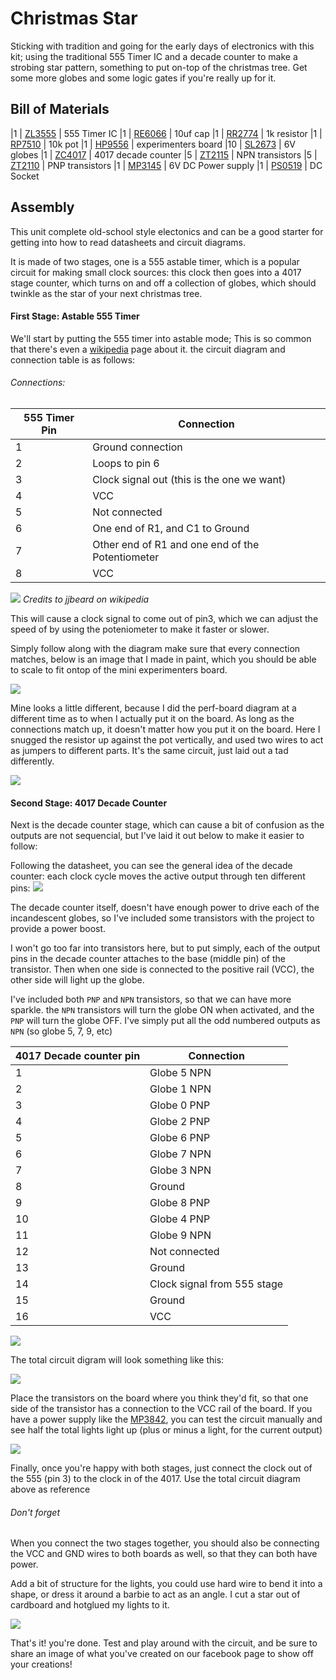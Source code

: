 # Christmas Star

Sticking with tradition and going for the early days of electronics with this kit; using the traditional 555 Timer IC and a decade counter to make a strobing star pattern, something to put on-top of the christmas tree. Get some more globes and some logic gates if you're really up for it.				


## Bill of Materials
|1 | [ZL3555](http://jaycar.com.au/p/ZL3555) | 555 Timer IC
|1 | [RE6066](http://jaycar.com.au/p/RE6066) | 10uf cap
|1 | [RR2774](http://jaycar.com.au/p/RR2774) | 1k resistor
|1 | [RP7510](http://jaycar.com.au/p/RP7510) | 10k pot
|1 | [HP9556](http://jaycar.com.au/p/HP9556) | experimenters board
|10 | [SL2673](http://jaycar.com.au/p/SL2673) | 6V globes
|1 | [ZC4017](http://jaycar.com.au/p/ZC4017) | 4017 decade counter
|5 | [ZT2115](http://jaycar.com.au/p/ZT2115) | NPN transistors
|5 | [ZT2110](http://jaycar.com.au/p/ZT2110) | PNP transistors
|1 | [MP3145](http://jaycar.com.au/p/MP3145) | 6V DC Power supply
|1 | [PS0519](http://jaycar.com.au/p/PS0519) | DC Socket

## Assembly

This unit complete old-school style electonics and can be a good starter for getting into how to read datasheets and circuit diagrams.

It is made of two stages, one is a 555 astable timer, which is a popular circuit for making small clock sources: this clock then goes into a 4017 stage counter, which turns on and off a collection of globes, which should twinkle as the star of your next christmas tree.

#### First Stage: Astable 555 Timer

We'll start by putting the 555 timer into astable mode; This is so common that there's even a [wikipedia](https://en.wikipedia.org/wiki/555_timer_IC#Astable) page about it. the circuit diagram and connection table is as follows:

###### Connections:

| 555 Timer Pin | Connection |
| --- | --- |
| 1 | Ground connection|
| 2 | Loops to pin 6 |
| 3 | Clock signal out (this is the one we want)|
| 4 | VCC |
| 5 | Not connected|
| 6 | One end of R1, and C1 to Ground|
| 7 | Other end of R1 and one end of the Potentiometer|
| 8 | VCC |

![](images/astable.png)
_Credits to jjbeard on wikipedia_

This will cause a clock signal to come out of pin3, which we can adjust the speed of by using the poteniometer to make it faster or slower.

Simply follow along with the diagram make sure that every connection matches, below is an image that I made in paint, which you should be able to scale to fit ontop of the mini experimenters board.

![](images/555stage.png)

Mine looks a little different, because I did the perf-board diagram at a different time as to when I actually put it on the board. As long as the connections match up, it doesn't matter how you put it on the board. Here I snugged the resistor up against the pot vertically, and used two wires to act as jumpers to different parts. It's the same circuit, just laid out a tad differently.

![](images/stage1.jpg)

#### Second Stage: 4017 Decade Counter

Next is the decade counter stage, which can cause a bit of confusion as the outputs are not sequencial, but I've laid it out below to make it easier to follow:

Following the datasheet, you can see the general idea of the decade counter: each clock cycle moves the active output through ten different pins:
![](images/4017.jpg)

The decade counter itself, doesn't have enough power to drive each of the incandescent globes, so I've included some transistors with the project to provide a power boost.

I won't go too far into transistors here, but to put simply, each of the output pins in the decade counter attaches to the base (middle pin) of the transistor. Then when one side is connected to the positive rail (VCC), the other side will light up the globe.

I've included both `PNP` and `NPN` transistors, so that we can have more sparkle. the `NPN` transistors will turn the globe ON when activated, and the `PNP` will turn the globe OFF. I've simply put all the odd numbered outputs as `NPN` (so globe 5, 7, 9, etc)


| 4017 Decade counter pin | Connection | 
| --- | --- |
| 1 | Globe 5 NPN| 
| 2 | Globe 1 NPN|
| 3 | Globe 0 PNP|
| 4 | Globe 2 PNP|
| 5 | Globe 6 PNP|
| 6 | Globe 7 NPN|
| 7 | Globe 3 NPN|
| 8 | Ground|
| 9 | Globe 8 PNP|
| 10 | Globe 4 PNP|
| 11 | Globe 9 NPN|
| 12 | Not connected|
| 13 | Ground|
| 14 | Clock signal from 555 stage|
| 15 | Ground | 
| 16 | VCC | 

![](images/4017pinout.png)

The total circuit digram will look something like this:

![](images/circuit.png)

Place the transistors on the board where you think they'd fit, so that one side of the transistor has a connection to the VCC rail of the board. If you have a power supply like the [MP3842](http//:jaycar.com.au/p/MP3842), you can test the circuit manually and see half the total lights light up (plus or minus a light, for the current output)

![](images/stage2.jpg)

Finally, once you're happy with both stages, just connect the clock out of the 555 (pin 3) to the clock in of the 4017. Use the total circuit diagram above as reference

###### Don't forget
When you connect the two stages together, you should also be connecting the VCC and GND wires to both boards as well, so that they can both have power.


Add a bit of structure for the lights, you could use hard wire to bend it into a shape, or dress it around a barbie to act as an angle. I cut a star out of cardboard and hotglued my lights to it.

![](images/benchtop.jpg)

That's it! you're done. Test and play around with the circuit, and be sure to share an image of what you've created on our facebook page to show off your creations!



